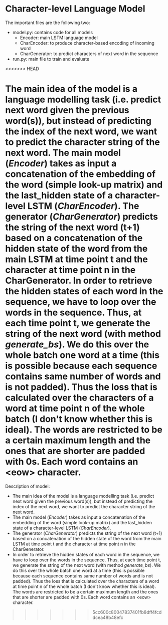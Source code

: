 

# Character-level Language Model

The important files are the following two:

- model.py: contains code for all models
    - Encoder: main LSTM language model
    - CharEncoder: to produce character-based encoding of incoming word
    - CharGenerator: to predict characters of next word in the sequence 
- run.py: main file to train and evaluate 

<<<<<<< HEAD

The main idea of the model is a language modelling task (i.e. predict next word given the previous word(s)), but instead of predicting the index of the next word, we want to predict the character string of the next word. 
The main model (*Encoder*) takes as input a concatenation of the embedding of the word (simple look-up matrix) and the last_hidden state of a character-level LSTM (*CharEncoder*). 
The generator (*CharGenerator*) predicts the string of the next word (t+1) based on a concatenation of the hidden state of the word from the main LSTM at time point t and the character at time point n in the CharGenerator. 
In order to retrieve the hidden states of each word in the sequence, we have to loop over the words in the sequence. Thus, at each time point t, we generate the string of the next word (with method *generate_bs*). We do this over the whole batch one word at a time (this is possible because each sequence contains same number of words and is not padded). Thus the loss that is calculated over the characters of a word at time point n of the whole batch (I don't know whether this is ideal). The words are restricted to be a certain maximum length and the ones that are shorter are padded with 0s. Each word contains an \<eow\> character.  
=======
Description of model:

- The main idea of the model is a language modelling task (i.e. predict next word given the previous word(s)), but instead of predicting the index of the next word, we want to predict the character string of the next word. 
- The main model (*Encoder*) takes as input a concatenation of the embedding of the word (simple look-up matrix) and the last_hidden state of a character-level LSTM (*CharEncoder*). 
- The generator (*CharGenerator*) predicts the string of the next word (t+1) based on a concatenation of the hidden state of the word from the main LSTM at time point t and the character at time point n in the CharGenerator. 
- In order to retrieve the hidden states of each word in the sequence, we have to loop over the words in the sequence. Thus, at each time point t, we generate the string of the next word (with method *generate_bs*). We do this over the whole batch one word at a time (this is possible because each sequence contains same number of words and is not padded). Thus the loss that is calculated over the characters of a word at time point n of the whole batch (I don't know whether this is ideal). The words are restricted to be a certain maximum length and the ones that are shorter are padded with 0s. Each word contains an \<eow\> character.  
>>>>>>> 5cc600c80047837401fb8dff4fcddcea48b48efc

